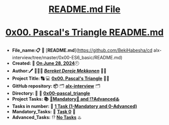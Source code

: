 <H1 align="center", height="1500"> <ins> README.md File </ins> </H1>
<H1 align="center"> <ins> 0x00. Pascal's Triangle README.md</ins> </H1>


##

* **File_name:📋** 📖 [**README.md**](https://github.com/BekiHabesha/cd alx-interview/tree/master/0x00-ES6_basic/README.md)
* **Created: 📅** <ins>**On June 28, 2024**</ins>🕙
* **Author:🖊️** 👨🏻‍💻 [***Bereket Dereje Mekkonen***](https://intranet.alxswe.com/users/BereketDerejeMekonnen) 🧑‍💻
* **Project Title: 🔠**  💻 [**0x00. Pascal's Triangle**](https://intranet.alxswe.com/projects/1213) 📝🔡
* **GitHub repository: 📦** 🗂 [**alx-interview**](https://github.com/BekiHabesha/alx-interview) 🗂
* **Directory: 💼** 📂 [**0x00-pascal_triangle**](https://github.com/BekiHabesha/alx-interview/tree/master/0x00-pascal_triangle)
* **Project Tasks: 📚** <ins>**💯Mandatory💯 and ⁉️Advanced♨️**</ins>
* **Tasks in number: 🔢** <ins>**1 Task (1-Mandatory and 0-Advanced)**</ins>
* **Mandatory_Tasks:** 💯 <ins>**Task 0**</ins> 💯
* **Advanced_Tasks:** ⁉️ <ins>**No Tasks**</ins> ♨️

###
